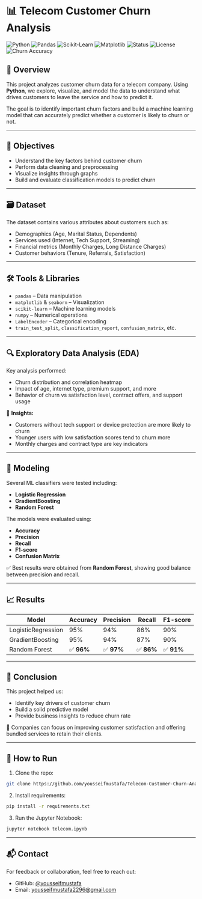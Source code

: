 
# 📊 Telecom Customer Churn Analysis

![Python](https://img.shields.io/badge/Python-3.x-blue?logo=python)
![Pandas](https://img.shields.io/badge/Pandas-EDA-yellow?logo=pandas)
![Scikit-Learn](https://img.shields.io/badge/Scikit--Learn-ML-orange?logo=scikitlearn)
![Matplotlib](https://img.shields.io/badge/Matplotlib-Visualization-blueviolet?logo=matplotlib)
![Status](https://img.shields.io/badge/Project-Completed-brightgreen)
![License](https://img.shields.io/badge/License-MIT-lightgrey)
![Churn Accuracy](https://img.shields.io/badge/Accuracy-96%25-green)


## 👋 Overview

This project analyzes customer churn data for a telecom company. Using **Python**, we explore, visualize, and model the data to understand what drives customers to leave the service and how to predict it.

The goal is to identify important churn factors and build a machine learning model that can accurately predict whether a customer is likely to churn or not.

---

## 🧠 Objectives

- Understand the key factors behind customer churn
- Perform data cleaning and preprocessing
- Visualize insights through graphs
- Build and evaluate classification models to predict churn

---

## 🗃️ Dataset

The dataset contains various attributes about customers such as:

- Demographics (Age, Marital Status, Dependents)
- Services used (Internet, Tech Support, Streaming)
- Financial metrics (Monthly Charges, Long Distance Charges)
- Customer behaviors (Tenure, Referrals, Satisfaction)

---

## 🛠️ Tools & Libraries

- `pandas` – Data manipulation
- `matplotlib` & `seaborn` – Visualization
- `scikit-learn` – Machine learning models
- `numpy` – Numerical operations
- `LabelEncoder` – Categorical encoding
- `train_test_split`, `classification_report`, `confusion_matrix`, etc.

---

## 🔍 Exploratory Data Analysis (EDA)

Key analysis performed:

- Churn distribution and correlation heatmap
- Impact of age, internet type, premium support, and more
- Behavior of churn vs satisfaction level, contract offers, and support usage

📌 **Insights:**

- Customers without tech support or device protection are more likely to churn
- Younger users with low satisfaction scores tend to churn more
- Monthly charges and contract type are key indicators

---

## 🤖 Modeling

Several ML classifiers were tested including:

- **Logistic Regression**
- **GradientBoosting**
- **Random Forest**

The models were evaluated using:

- **Accuracy**
- **Precision**
- **Recall**
- **F1-score**
- **Confusion Matrix**

✅ Best results were obtained from **Random Forest**, showing good balance between precision and recall.

---

## 📈 Results

| Model             | Accuracy | Precision | Recall | F1-score |
|------------------|----------|-----------|--------|----------|
| LogisticRegression | 95%      | 94%       | 86%    | 90%      |
| GradientBoosting     | 95%      | 94%       | 87%    | 90%      |
| Random Forest     | ✅ **96%**  | ✅ **97%**   | ✅ **86%**  | ✅ **91%**    |


---

## 📌 Conclusion

This project helped us:
- Identify key drivers of customer churn
- Build a solid predictive model
- Provide business insights to reduce churn rate

📣 Companies can focus on improving customer satisfaction and offering bundled services to retain their clients.

---

## 🚀 How to Run

1. Clone the repo:
```bash
git clone https://github.com/yousseifmustafa/Telecom-Customer-Churn-Analysis.git
```
2. Install requirements:
```bash
pip install -r requirements.txt
```
3. Run the Jupyter Notebook:
```bash
jupyter notebook telecom.ipynb
```

---

## 📬 Contact

For feedback or collaboration, feel free to reach out:

- GitHub: [@yousseifmustafa](https://github.com/yousseifmustafa)
- Email: yousseifmustafa2296@gmail.com
